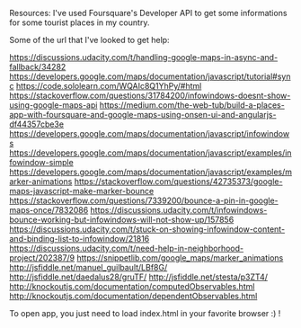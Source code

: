 Resources:
I've used Foursquare's Developer API to get some informations for some tourist places in my country.

Some of the url that I've looked to get help:

https://discussions.udacity.com/t/handling-google-maps-in-async-and-fallback/34282
https://developers.google.com/maps/documentation/javascript/tutorial#sync
https://code.sololearn.com/WQAIc8Q1YhPy/#html
https://stackoverflow.com/questions/31784200/infowindows-doesnt-show-using-google-maps-api
https://medium.com/the-web-tub/build-a-places-app-with-foursquare-and-google-maps-using-onsen-ui-and-angularjs-df44357cbe3e
https://developers.google.com/maps/documentation/javascript/infowindows
https://developers.google.com/maps/documentation/javascript/examples/infowindow-simple
https://developers.google.com/maps/documentation/javascript/examples/marker-animations
https://stackoverflow.com/questions/42735373/google-maps-javascript-make-marker-bounce
https://stackoverflow.com/questions/7339200/bounce-a-pin-in-google-maps-once/7832086
https://discussions.udacity.com/t/infowindows-bounce-working-but-infowindows-will-not-show-up/157856
https://discussions.udacity.com/t/stuck-on-showing-infowindow-content-and-binding-list-to-infowindow/21816
https://discussions.udacity.com/t/need-help-in-neighborhood-project/202387/9
https://snippetlib.com/google_maps/marker_animations
http://jsfiddle.net/manuel_guilbault/LBf8G/
http://jsfiddle.net/daedalus28/gruTF/
http://jsfiddle.net/stesta/p3ZT4/
http://knockoutjs.com/documentation/computedObservables.html
http://knockoutjs.com/documentation/dependentObservables.html

To open app, you just need to load index.html in your favorite browser :) !

